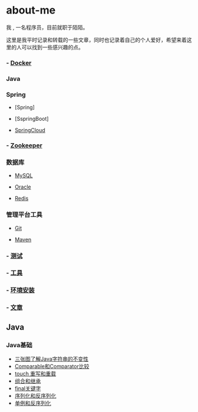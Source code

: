 # about-me
我 , 一名程序员，目前就职于陌陌。

这里是我平时记录和转载的一些文章，同时也记录着自己的个人爱好，希望来着这里的人可以找到一些感兴趣的点。

### - [Docker](https://github.com/xinput123/about-me/blob/main/Docker/docker.md)

### Java


### Spring
- [Spring]

- [SspringBoot]

- [SpringCloud](https://github.com/xinput123/about-me/blob/main/SpringCloud/SspringCloud.md)

### - [Zookeeper](https://github.com/xinput123/about-me/blob/main/Zookeeper/Zookeeper.md)

### 数据库
- [MySQL](https://github.com/xinput123/about-me/blob/main/MySQL/MySQL.md)

- [Oracle](https://github.com/xinput123/about-me/blob/main/Oracle/oracle.md)

- [Redis](https://github.com/xinput123/about-me/blob/main/Redis/Redis.md)

### 管理平台工具
- [Git](https://github.com/xinput123/about-me/blob/main/Git/git.md)

- [Maven](https://github.com/xinput123/about-me/blob/main/Maven/maven.md)

### - [测试](https://github.com/xinput123/about-me/blob/main/%E6%B5%8B%E8%AF%95/%E6%B5%8B%E8%AF%95.md)

### - [工具](https://github.com/xinput123/about-me/blob/main/%E5%B7%A5%E5%85%B7/%E5%B7%A5%E5%85%B7.md)

### - [环境安装](https://github.com/xinput123/about-me/blob/main/%E7%8E%AF%E5%A2%83%E5%AE%89%E8%A3%85/%E7%8E%AF%E5%A2%83%E5%AE%89%E8%A3%85.md)

### - [文章](https://github.com/xinput123/about-me/blob/main/%E6%96%87%E7%AB%A0/%E6%96%87%E7%AB%A0.md)



## Java
### Java基础
- [三张图了解Java字符串的不变性](https://github.com/xinput123/about-me/blob/main/Java/Java%E5%9F%BA%E7%A1%80%E7%9F%A5%E8%AF%86/%E4%B8%89%E5%BC%A0%E5%9B%BE%E4%BA%86%E8%A7%A3Java%E5%AD%97%E7%AC%A6%E4%B8%B2%E7%9A%84%E4%B8%8D%E5%8F%98%E6%80%A7.md)
- [Comparable和Comparator比较](https://github.com/xinput123/about-me/blob/main/Java/Java%E5%9F%BA%E7%A1%80%E7%9F%A5%E8%AF%86/Comparable%E5%92%8CComparator.md)
- [touch 重写和重载](https://github.com/xinput123/about-me/blob/main/Java/Java%E5%9F%BA%E7%A1%80%E7%9F%A5%E8%AF%86/%E9%87%8D%E5%86%99%E5%92%8C%E9%87%8D%E8%BD%BD.md)
- [组合和继承](https://github.com/xinput123/about-me/blob/main/Java/Java%E5%9F%BA%E7%A1%80%E7%9F%A5%E8%AF%86/%E7%BB%84%E5%90%88%E5%92%8C%E7%BB%A7%E6%89%BF.md)
- [final关键字](https://github.com/xinput123/about-me/blob/main/Java/Java%E5%9F%BA%E7%A1%80%E7%9F%A5%E8%AF%86/final%E5%85%B3%E9%94%AE%E5%AD%97.md)
- [序列化和反序列化](https://github.com/xinput123/about-me/blob/main/Java/Java%E5%9F%BA%E7%A1%80%E7%9F%A5%E8%AF%86/%E5%BA%8F%E5%88%97%E5%8C%96%E5%92%8C%E5%8F%8D%E5%BA%8F%E5%88%97%E5%8C%96.md)
- [单例和反序列化](https://github.com/xinput123/about-me/blob/main/Java/Java%E5%9F%BA%E7%A1%80%E7%9F%A5%E8%AF%86/%E5%8D%95%E4%BE%8B%E5%92%8C%E5%BA%8F%E5%88%97%E5%8C%96.md)




